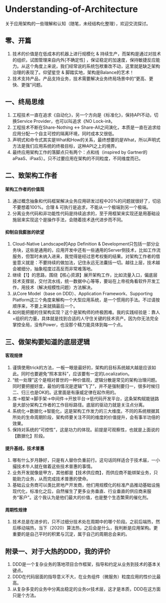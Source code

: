 # Understanding-of-Architecture
关于应用架构的一些理解和认知（随笔，未经结构化整理），欢迎交流探讨。

## 零、开篇
1. 技术的价值是在低成本的机器上进行规模化 & 持续生产，而架构是通过对技术的组织，试图管理来自内外[不确定性] ，保证稳定的加速度，保持敏捷反应能力。从这个角度上来说，我们经常说的系统包袱重改不动，这里就是缺乏架构治理的表现了。仰望星空 & 脚踏实地，架构是Balance的艺术！
2. 技术支持产品，产品支持业务，技术需要解决业务终局场景中的“更高、更快、更强”问题。

## 一、终局思维
1. 工程技术一直在追求《自动化》，另一个方向是《标准化》，保持API不动，切换Service Provider，也可以叫追求《NO Lock-in》。
2. 工程技术不断在Share-Nothing <-> Share-All之间演化，本质是一直在追求给应用分配一个自主可控的隔离环境，同时成本又很低。
3. 声明式和命令式其实是What和How的关系，最终想要的是What，所以声明式方法是我们应用系统的终极目标，这种API之上的境界。
4. 最终应用架构工作的落脚点只有两个：点和线（inspired by Gartner的aPaaS、iPaaS）。只不过要应用在架构的不同粒度，不同维度而已。

## 二、致架构工作者
#### 架构工作者的价值观
1. 通过概念抽象和代码框架解决业务应用研发过程中20%的问题就很好了，切忌不要想着100%。合理 & 可执行是追求，不能从一个极端到另一个极端。
2. 分离业务代码和非功能性代码是持续追求的，至于用框架来实现还是用基础设施层来实现这个是操作手法，会随着技术迭代进步而不同。

#### 抑制自我膨胀的欲望
1. Cloud-Native Landscape的App Definition & Development只包括一部分业务块，这些是通用的，应用开发中还有一些通用的Server侧技术，比如工作流服务，但暂时未纳入进来，我觉得是经过思考权衡的结果。对架构工作者的借鉴意义就是：不要持续的做加法，记住永远无法囊括一切。越往上层，技术越会被细分，抽象程度过高反而非常难落地。
2. 继续【1】的思路，围绕【核心资源】展开架构工作，比如流量入口，偏底层技术支撑层，交付流水线，统一数据中心等等，要站在上帝视角看软件开发工作，用技术（解决规模性问题）方法解决。
3. 从Core Model（base on DDD）、Application Framework、Supporting Platform这三个角度来解构一个大型应用系统，是一个惯用的手法。不过请按顺序来，不要上来就搞最后一个。
4. 如何能把握的住架构实现？这个是架构师的终极困难。我的实践经验是：靠人+组织的力量，具体就是找到合适的人守住关键的技术资产。因为你无法完全掌控全局，没有Power，也没那个精力能具体到每一个点。

## 三、做架构要知道的底层逻辑
#### 客观规律
1. 谨慎使用trick的方法，一板一眼是最好的，架构的目标系统越大越是应该如此。同时也要避免“照本宣科”，应该要有一定的Localization。
2. “统一处理”这个是相对普世的一种价值观，逻辑分散是常见的架构治理问题。同时要把握好度，最怕的情况是逻辑“飞了”，并不是强制要归一，很多时候归二、归三也是OK的。这里面是有康威定律在起作用的。
3. 库→框架→脚手架→中间件→开放平台→低代码开发平台，这条架构赋能链路是大部分架构工作者的工作目标路径。底层的驱动力就是关注点分离。
4. 系统化→数据化→智能化，这是架构工作发力的三大维度。不同的系统根据其所处的生命周期阶段，架构师要关注不同的维度的价值提升，会有事半功倍的效果。
5. 保持对系统的“可控性”，这是功力的体现。前提是可观察性，也就是上面说的【数据化】阶段。

#### 提升基线，技术普惠
1. 哪有什么岁月静好，只是有人替你负重前行。这句话同样适合于技术届，一小撮技术牛人就在做着这些技术普惠的事情。
2. 业务开发就像是甲方，其他都是【技术供应商】，而供应商不能绑架业务，只能助力业务，从而完成技术普惠的使命。
3. 基础云业务商可以类比房地产开发商，他们用规模化的标准产品推动基础设施现代化，标准化之后，自然催生了更多业务垂直、行业垂直的供应商来服务“客户”。这个我认为是他们最大的价值，也是整个生态繁荣的催化剂。

#### 周期性规律
1. 技术总是在进步的，只不过细分技术处在周期中的哪个阶段。之前后端热，然后移动端热，当下（2020）算法热，之后会是什么，我判断是应用架构。更重要的是自己平时的积累与沉淀，属于自己的周期总会来的。

## 附录一、对于大热的DDD，我的评价
1. DDD是一个复杂业务的落地项目合作框架，指导和约定从业务到技术的基本关键点。
2. DDD在代码层面的指导意义不大，在业务组件（微服务）粒度应用的性价比最高。
3. 从复杂多变的业务中分离出稳定的业务or技术层，这才是本质，DDD在这方面只是个方法。
